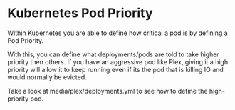 # Kubernetes Pod Priority

Within Kubernetes you are able to define how critical a pod is by defining a Pod Priority.

With this, you can define what deployments/pods are told to take higher priority then others.  If you have an aggressive pod like Plex, giving it a high priority will allow it to keep running even if its the pod that is killing IO and would normally be evicted.

Take a look at media/plex/deployments.yml to see how to define the high-priority pod.
